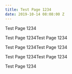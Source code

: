 ```yaml
---
title: Test Page 1234
date: 2019-10-14 08:08:00 Z
---
```


Test Page 1234

Test Page 1234Test Page 1234

Test Page 1234Test Page 1234

Test Page 1234Test Page 1234

Test Page 1234